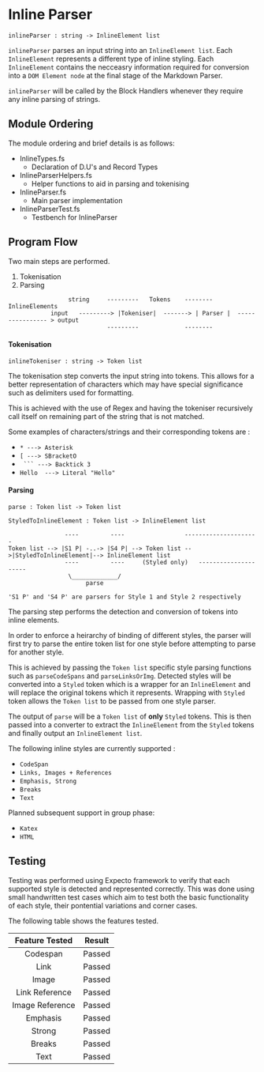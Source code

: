 # Inline Parser

```inlineParser : string -> InlineElement list``` 

`inlineParser` parses an input string into an `InlineElement list`. Each `InlineElement` represents a different type of inline styling. Each `InlineElement` contains the necceasry information required for conversion into a `DOM Element node` at the final stage of the Markdown Parser.

`inlineParser` will be called by the Block Handlers whenever they require any inline parsing of strings.

## Module Ordering
The module ordering and brief details is as follows: 
- InlineTypes.fs
	- Declaration of D.U's and Record Types
- InlineParserHelpers.fs
	- Helper functions to aid in parsing and tokenising
- InlineParser.fs
	- Main parser implementation
- InlineParserTest.fs
    - Testbench for InlineParser


## Program Flow

Two main steps are performed.
1. Tokenisation 
2. Parsing

```
		   		 string     ---------   Tokens	  --------    InlineElements
			input   ---------> |Tokeniser|  -------> | Parser |  ---------------- > output 
				            ---------	          --------
```

#### Tokenisation

`inlineTokeniser : string -> Token list`

The tokenisation step converts the input string into tokens. This allows for a better representation of characters which may have special significance such as delimiters used for formatting. 

This is achieved with the use of Regex and having the tokeniser recursively call itself on remaining part of the string that is not matched.

Some examples of characters/strings and their corresponding tokens are :

- `* ---> Asterisk`
- `[ ---> SBracketO`
- `` ``` ---> Backtick 3``
- `Hello  ---> Literal "Hello"`






#### Parsing
`parse : Token list -> Token list`

`StyledToInlineElement : Token list -> InlineElement list `

```
                ----         ----    		      ---------------------
Token list --> |S1 P| -..-> |S4 P| --> Token list -->|StyledToInlineElement|--> InlineElement list
                ----	     ----     (Styled only)   ---------------------
                 \_____________/
                      parse
                      
'S1 P' and 'S4 P' are parsers for Style 1 and Style 2 respectively
```


The parsing step performs the detection and conversion of tokens into inline elements. 

In order to enforce a heirarchy of binding of different styles, the parser will first try to parse the entire token list for one style before attempting to parse for another style.

This is achieved by passing the `Token list` specific style parsing functions such as `parseCodeSpans` and `parseLinksOrImg`. Detected styles will be converted into a `Styled` token which is a wrapper for an `InlineElement` and will replace the original tokens which it represents. Wrapping with `Styled` token allows the `Token list` to be passed from one style parser.

The output of `parse` will be a `Token list` of **only** `Styled` tokens. This is then passed into a converter to extract the `InlineElement` from the `Styled` tokens and finally output an `InlineElement list`.




The following inline styles are currently supported : 
* `CodeSpan`
* `Links, Images + References`
* `Emphasis, Strong`
* `Breaks`
* `Text`

Planned subsequent support in group phase:
* `Katex`
* `HTML`

## Testing

Testing was performed using Expecto framework to verify that each supported style is detected and represented correctly. This was done using small handwritten test cases which aim to test both the basic functionality of each style, their pontential variations and corner cases.

The following table shows the features tested.

|  Feature Tested | Result |
|:---------------:|:------:|
|     Codespan    | Passed |
|       Link      | Passed |
|      Image      | Passed |
|  Link Reference | Passed |
| Image Reference | Passed |
|     Emphasis    | Passed |
|      Strong     | Passed |
| Breaks          | Passed |
| Text            | Passed |

